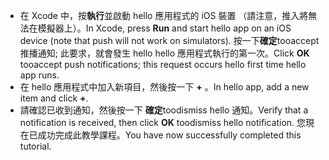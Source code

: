 
* <span data-ttu-id="d3483-101">在 Xcode 中，按**執行**並啟動 hello 應用程式的 iOS 裝置 （請注意，推入將無法在模擬器上）。</span><span class="sxs-lookup"><span data-stu-id="d3483-101">In Xcode, press **Run** and start hello app on an iOS device (note that push will not work on simulators).</span></span> <span data-ttu-id="d3483-102">按一下**確定**tooaccept 推播通知; 此要求，就會發生 hello hello 應用程式執行的第一次。</span><span class="sxs-lookup"><span data-stu-id="d3483-102">Click **OK** tooaccept push notifications; this request occurs hello first time hello app runs.</span></span>
* <span data-ttu-id="d3483-103">在 hello 應用程式中加入新項目，然後按一下 **+** 。</span><span class="sxs-lookup"><span data-stu-id="d3483-103">In hello app, add a new item and click **+**.</span></span>
* <span data-ttu-id="d3483-104">請確認已收到通知，然後按一下 **確定**toodismiss hello 通知。</span><span class="sxs-lookup"><span data-stu-id="d3483-104">Verify that a notification is received, then click **OK** toodismiss hello notification.</span></span> <span data-ttu-id="d3483-105">您現在已成功完成此教學課程。</span><span class="sxs-lookup"><span data-stu-id="d3483-105">You have now successfully completed this tutorial.</span></span>

